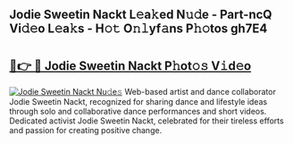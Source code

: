 ## Jodie Sweetin Nackt L𝚎a𝚔ed N𝚞𝚍e - Part-ncQ Vi𝚍𝚎o L𝚎a𝚔s - H𝚘𝚝 O𝚗𝚕yf𝚊ns P𝚑𝚘tos gh7E4

# <h2><a href="http://kf5k9qo.oniu.top/?m=Jodie+Sweetin+Nackt">🔗👉 🔴 Jodie Sweetin Nackt P𝚑ot𝚘𝚜 V𝚒d𝚎o</a></h2>

[![Jodie Sweetin Nackt Nu𝚍e𝚜](https://i.imgur.com/0qMVB7G.gif)](http://kf5k9qo.oniu.top/?m=Jodie+Sweetin+Nackt)
Web-based artist and dance collaborator Jodie Sweetin Nackt, recognized for sharing dance and lifestyle ideas through solo and collaborative dance performances and short videos. Dedicated activist Jodie Sweetin Nackt, celebrated for their tireless efforts and passion for creating positive change.  
